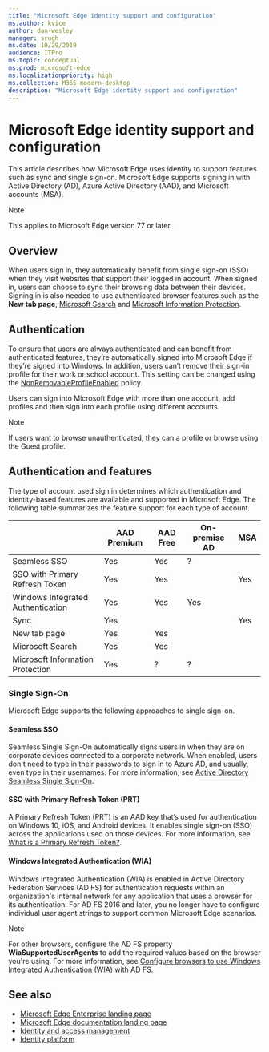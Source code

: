 ```yaml
---
title: "Microsoft Edge identity support and configuration"
ms.author: kvice
author: dan-wesley
manager: srugh
ms.date: 10/29/2019
audience: ITPro
ms.topic: conceptual
ms.prod: microsoft-edge
ms.localizationpriority: high
ms.collection: M365-modern-desktop
description: "Microsoft Edge identity support and configuration"
---
```


# Microsoft Edge identity support and configuration

This article describes how Microsoft Edge uses identity to support features such as sync and single sign-on. Microsoft Edge supports signing in with Active Directory (AD), Azure Active Directory (AAD), and Microsoft accounts (MSA).

> [!NOTE]
> This applies  to Microsoft Edge version 77 or later.

## Overview

When users sign in, they automatically benefit from single sign-on (SSO) when they visit websites that support their logged in account. When signed in, users can choose to sync their browsing data between their devices. Signing in is also needed to use authenticated browser features such as the **New tab page**, [Microsoft Search](https://docs.microsoft.com/microsoftsearch/) and [Microsoft Information Protection](https://www.microsoft.com/security/technology/information-protection).

## Authentication

To ensure that users are always authenticated and can benefit from authenticated features, they’re automatically signed into Microsoft Edge if they’re signed into Windows. In addition, users can’t remove their sign-in profile for their work or school account. This setting can be changed using the [NonRemovableProfileEnabled](https://docs.microsoft.com/DeployEdge/microsoft-edge-policies#nonremovableprofileenabled) policy.

Users can sign into Microsoft Edge with more than one account, add profiles and then sign into each profile using different accounts.

> [!NOTE]
> If users want to browse unauthenticated, they can a profile or browse using the Guest profile.

## Authentication and features

The type of account used sign in determines which authentication and identity-based features are available and supported in Microsoft Edge. The following table summarizes the feature support for each type of account.

|                 | AAD Premium   | AAD Free      | On-premise AD | MSA           |
|-----------------|---------------|---------------|---------------|---------------|
| Seamless SSO    | Yes           | Yes           | ?             |               |
| SSO with Primary Refresh Token | Yes          |Yes          |               | Yes          |
| Windows Integrated Authentication | Yes          |Yes          |Yes          |               |
| Sync            | Yes          |               |               |Yes          |
| New tab page    |Yes          | Yes          |               |               |
| Microsoft Search | Yes          |Yes          |               |               |
| Microsoft Information Protection |Yes          | ?             | ?             |               |

### Single Sign-On

Microsoft Edge supports the following approaches to single sign-on.

#### Seamless SSO

Seamless Single Sign-On automatically signs users in when they are on corporate devices connected to a corporate network. When enabled, users don't need to type in their passwords to sign in to Azure AD, and usually, even type in their usernames. For more information, see [Active Directory Seamless Single Sign-On](https://docs.microsoft.com/azure/active-directory/hybrid/how-to-connect-sso).

#### SSO with Primary Refresh Token (PRT)

A Primary Refresh Token (PRT) is an AAD key that’s used for authentication on Windows 10, iOS, and Android devices. It enables single sign-on (SSO) across the applications used on those devices. For more information, see [What is a Primary Refresh Token?](https://docs.microsoft.com/azure/active-directory/devices/concept-primary-refresh-token).

#### Windows Integrated Authentication (WIA)

Windows Integrated Authentication (WIA) is enabled in Active Directory Federation Services (AD FS) for authentication requests within an organization's internal network for any application that uses a browser for its authentication. For AD FS 2016 and later, you no longer have to configure individual user agent strings to support common Microsoft Edge scenarios.

> [!NOTE]
> For other browsers, configure the AD FS property **WiaSupportedUserAgents** to add the required values based on the browser you're using. For more information, see [Configure browsers to use Windows Integrated Authentication (WIA) with AD FS](https://docs.microsoft.com/windows-server/identity/ad-fs/operations/configure-ad-fs-browser-wia).

## See also

- [Microsoft Edge Enterprise landing page](https://www.microsoftedgeinsider.com/enterprise)
- [Microsoft Edge documentation landing page](https://docs.microsoft.com/DeployEdge/)
- [Identity and access management](https://www.microsoft.com/security/technology/identity-access-management)
- [Identity platform](https://developer.microsoft.com/identity)
